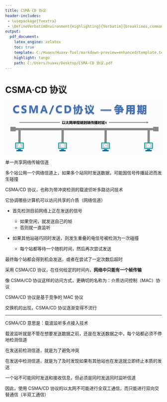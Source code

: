 ```yaml
---
title: CSMA·CD 协议
header-includes:
 - \usepackage{fvextra}
 - \DefineVerbatimEnvironment{Highlighting}{Verbatim}{breaklines,commandchars=\\\{\}}
output:
  pdf_document:
    latex_engine: xelatex
    toc: true
    template: C:/Huaxv/Huaxv-Tool/markdown-preview=enhanced/template.tex
    highlight: tango
    path: C:/Users/huaxv/Desktop/CSMA·CD 协议.pdf
---
```


# CSMA·CD 协议

![Snipaste_2023-12-15_22-58-28](/assets/Snipaste_2023-12-15_22-58-28_so5hjpf60.png)

单一共享网络传输信道

多个站公用一个网络信道上，如果多个站同时发送数据，可能因信号传播延迟而发生碰撞

CSMA/CD 协议，也称为带冲突检测的载波侦听多路访问技术

它协调哪些计算机可以访问共享的介质（网络信道）

- 首先检测目前网络上正在发送的信号
  - 如果空闲，就发送自己的帧
  - 否则就一直监听

- 如果其他站碰巧同时发送，则发生重叠的电信号被检测为一次碰撞
  - 每个站都等待一个随机时间，然后再次尝试发送

最终每个站都会得到机会发送，或者在尝试了一定次数后超时

采用 CSMA/CD 协议，在任何给定的时间内，**网络中只能有一个帧传输**

像 CSMA/CD 协议这样的访问方式，更确切的名称为：介质访问控制（MAC）协议

CSMA/CD 协议是基于竞争的 MAC 协议

交换机的出现，CSMA/CD 协议逐渐变得不流行

---

CSMA/CD 意思是：载波监听多点接入技术

载波监听就是不管在想要发送数据之前，还是在发送数据之中，每个站都必须不停地检测信道

在发送前检测信道，就是为了避免冲突

在发送中检测信道，就是为了及时发现如果有其他站也在发送就立即终止本质的发送

一个站不可能同时发送和接收信息，但必须是同时发送同时监听信道

因此，使用 CSMA/CD 协议的以太网不可能进行全双工通信，而只能进行双向交替通信（半双工通信）

